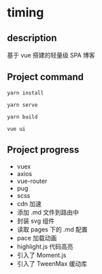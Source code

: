 # timing

## description

基于 vue 搭建的轻量级 SPA 博客

## Project command

```
yarn install

yarn serve

yarn build

vue ui
```

<!-- npx browserslist 查看浏览器css兼容情况 -->
<!-- git add -f dist
git commit -am ''
git subtree push --prefix dist origin gh-pages -->

## Project progress

- vuex
- axios
- vue-router
- pug
- scss
- cdn 加速
- 添加 .md 文件到路由中
- 封装 svg 组件
- 读取 pages 下的 .md 配置
- pace 加载动画
- highlight.js 代码高亮
- 引入了 Moment.js
- 引入了 TweenMax 缓动库
